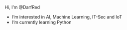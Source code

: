 Hi, I’m @DarfRed
- I’m interested in AI, Machine Learning, IT-Sec and IoT
- I’m currently learning Python
